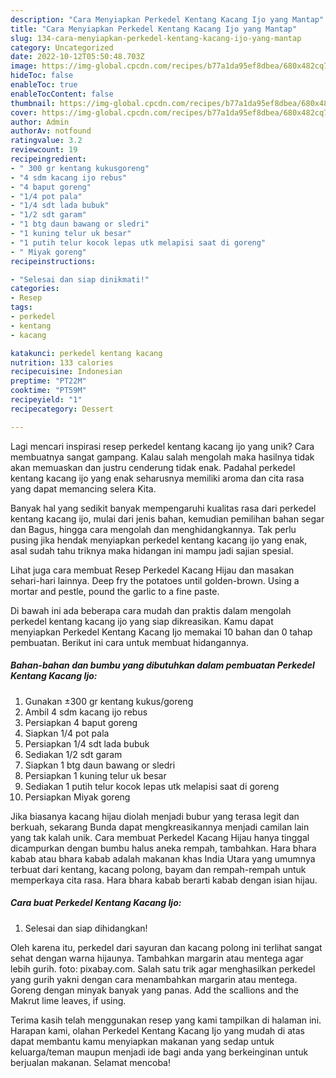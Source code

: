 ```yaml
---
description: "Cara Menyiapkan Perkedel Kentang Kacang Ijo yang Mantap"
title: "Cara Menyiapkan Perkedel Kentang Kacang Ijo yang Mantap"
slug: 134-cara-menyiapkan-perkedel-kentang-kacang-ijo-yang-mantap
category: Uncategorized
date: 2022-10-12T05:50:48.703Z
image: https://img-global.cpcdn.com/recipes/b77a1da95ef8dbea/680x482cq70/perkedel-kentang-kacang-ijo-foto-resep-utama.jpg
hideToc: false
enableToc: true
enableTocContent: false
thumbnail: https://img-global.cpcdn.com/recipes/b77a1da95ef8dbea/680x482cq70/perkedel-kentang-kacang-ijo-foto-resep-utama.jpg
cover: https://img-global.cpcdn.com/recipes/b77a1da95ef8dbea/680x482cq70/perkedel-kentang-kacang-ijo-foto-resep-utama.jpg
author: Admin
authorAv: notfound
ratingvalue: 3.2
reviewcount: 19
recipeingredient:
- " 300 gr kentang kukusgoreng"
- "4 sdm kacang ijo rebus"
- "4 baput goreng"
- "1/4 pot pala"
- "1/4 sdt lada bubuk"
- "1/2 sdt garam"
- "1 btg daun bawang or sledri"
- "1 kuning telur uk besar"
- "1 putih telur kocok lepas utk melapisi saat di goreng"
- " Miyak goreng"
recipeinstructions:

- "Selesai dan siap dinikmati!"
categories:
- Resep
tags:
- perkedel
- kentang
- kacang

katakunci: perkedel kentang kacang 
nutrition: 133 calories
recipecuisine: Indonesian
preptime: "PT22M"
cooktime: "PT59M"
recipeyield: "1"
recipecategory: Dessert

---
```





Lagi mencari inspirasi resep perkedel kentang kacang ijo yang unik? Cara membuatnya sangat gampang. Kalau salah mengolah maka hasilnya tidak akan memuaskan dan justru cenderung tidak enak. Padahal perkedel kentang kacang ijo yang enak seharusnya memiliki aroma dan cita rasa yang dapat memancing selera Kita.





Banyak hal yang sedikit banyak mempengaruhi kualitas rasa dari perkedel kentang kacang ijo, mulai dari jenis bahan, kemudian pemilihan bahan segar dan Bagus, hingga cara mengolah dan menghidangkannya. Tak perlu pusing jika hendak menyiapkan perkedel kentang kacang ijo yang enak,      asal sudah tahu triknya maka hidangan ini mampu jadi sajian spesial.














Lihat juga cara membuat Resep Perkedel Kacang Hijau dan masakan sehari-hari lainnya. Deep fry the potatoes until golden-brown. Using a mortar and pestle, pound the garlic to a fine paste.






Di bawah ini ada beberapa cara mudah dan praktis dalam mengolah perkedel kentang kacang ijo yang siap dikreasikan. Kamu dapat menyiapkan Perkedel Kentang Kacang Ijo memakai 10 bahan dan 0 tahap pembuatan. Berikut ini cara untuk membuat hidangannya.

<!--inarticleads1-->

##### Bahan-bahan dan bumbu yang dibutuhkan dalam pembuatan Perkedel Kentang Kacang Ijo:

1. Gunakan  ±300 gr kentang kukus/goreng
1. Ambil 4 sdm kacang ijo rebus
1. Persiapkan 4 baput goreng
1. Siapkan 1/4 pot pala
1. Persiapkan 1/4 sdt lada bubuk
1. Sediakan 1/2 sdt garam
1. Siapkan 1 btg daun bawang or sledri
1. Persiapkan 1 kuning telur uk besar
1. Sediakan 1 putih telur kocok lepas utk melapisi saat di goreng
1. Persiapkan  Miyak goreng


Jika biasanya kacang hijau diolah menjadi bubur yang terasa legit dan berkuah, sekarang Bunda dapat mengkreasikannya menjadi camilan lain yang tak kalah unik. Cara membuat Perkedel Kacang Hijau hanya tinggal dicampurkan dengan bumbu halus aneka rempah, tambahkan. Hara bhara kabab atau bhara kabab adalah makanan khas India Utara yang umumnya terbuat dari kentang, kacang polong, bayam dan rempah-rempah untuk memperkaya cita rasa. Hara bhara kabab berarti kabab dengan isian hijau. 

<!--inarticleads2-->

##### Cara buat Perkedel Kentang Kacang Ijo:


1. Selesai dan siap dihidangkan!

Oleh karena itu, perkedel dari sayuran dan kacang polong ini terlihat sangat sehat dengan warna hijaunya. Tambahkan margarin atau mentega agar lebih gurih. foto: pixabay.com. Salah satu trik agar menghasilkan perkedel yang gurih yakni dengan cara menambahkan margarin atau mentega. Goreng dengan minyak banyak yang panas. Add the scallions and the Makrut lime leaves, if using. 

Terima kasih telah menggunakan resep yang kami tampilkan di halaman ini. Harapan kami, olahan Perkedel Kentang Kacang Ijo yang mudah di atas dapat membantu kamu menyiapkan makanan yang sedap untuk keluarga/teman maupun menjadi ide bagi anda yang berkeinginan untuk berjualan makanan. Selamat mencoba!
